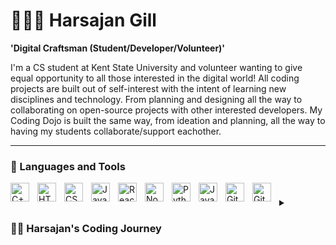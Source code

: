 # ⛹🏽‍♂️ Harsajan Gill

**'Digital Craftsman (Student/Developer/Volunteer)'**

I'm a CS student at Kent State University and volunteer wanting to give equal opportunity to all those interested in the digital world! All coding projects are built out of self-interest with the intent of learning new disciplines and technology. From planning and designing all the way to collaborating on open-source projects with other interested developers. My Coding Dojo is built the same way, from ideation and planning, all the way to having my students collaborate/support eachother. 

---

### 🧰 Languages and Tools

<img align="left" alt="C++" width="30px" style="padding-right:10px;" src="https://cdn.jsdelivr.net/gh/devicons/devicon/icons/cplusplus/cplusplus-line.svg" />
<img align="left" alt="HTML" width="30px" style="padding-right:10px;" src="https://cdn.jsdelivr.net/gh/devicons/devicon/icons/html5/html5-plain.svg" />
<img align="left" alt="CSS" width="30px" style="padding-right:10px;" src="https://cdn.jsdelivr.net/gh/devicons/devicon/icons/css3/css3-plain.svg" />
<img align="left" alt="JavaScript" width="30px" style="padding-right:10px;" src="https://cdn.jsdelivr.net/gh/devicons/devicon/icons/javascript/javascript-plain.svg" />
<img align="left" alt="React" width="30px" style="padding-right:10px;" src="https://cdn.jsdelivr.net/gh/devicons/devicon/icons/react/react-original.svg" />
<img align="left" alt="NodeJS" width="30px" style="padding-right:10px;" src="https://cdn.jsdelivr.net/gh/devicons/devicon/icons/nodejs/nodejs-original.svg" />
<img align="left" alt="Python" width="30px" style="padding-right:10px;" src="https://cdn.jsdelivr.net/gh/devicons/devicon/icons/python/python-plain.svg" />
<img align="left" alt="Java" width="30px" style="padding-right:10px;" src="https://cdn.jsdelivr.net/gh/devicons/devicon/icons/java/java-original.svg"/>
<img align="left" alt="Git" width="30px" style="padding-right:10px;" src="https://cdn.jsdelivr.net/gh/devicons/devicon/icons/git/git-original.svg" />
<img align="left" alt="GitHub" width="30px" style="padding-right:10px;" src="https://cdn.jsdelivr.net/gh/devicons/devicon/icons/github/github-original.svg" />

#

<details>
 <summary><h3>👨‍💻 Harsajan's Coding Journey</h3></summary>
   I started my coding journey just recently 2 years ago as a naive biology student with a passion to create, aid others, and learn everything I could about the world of computer science - code, theory, volunteer. And all the while, teaching myself front-end development with a dream to help struggling businesses create a presence via a unique frontend. Once switching to Computer Science I've learned so much through object-oriented programming, discrete mathamatics, aglorithm design, database creation, and software engineering. All catering my skills in C++ and Java. Sadly I had to putaside my dreams of learning front-end development for holiday breaks, therefore most projects I create in my freetime is used to learn new technology - recently web3 development. This dream will come to fruition by 2023 due to the measure I'm putting in place now until I graduate. Don't wait up, because I'm coming. 
